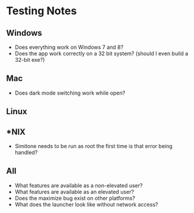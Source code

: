# Testing Notes

## Windows
- Does everything work on Windows 7 and 8?
- Does the app work correctly on a 32 bit system? (should I even build a 32-bit exe?)

## Mac
- Does dark mode switching work while open?

## Linux

## *NIX
- Simitone needs to be run as root the first time is that error being handled?

## All
- What features are available as a non-elevated user?
- What features are available as an elevated user?
- Does the maximize bug exist on other platforms?
- What does the launcher look like without network access?
